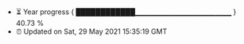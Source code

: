 - ⏳ Year progress { ████████████▁▁▁▁▁▁▁▁▁▁▁▁▁▁▁▁▁▁ } 40.73 %
- ⏰ Updated on Sat, 29 May 2021 15:35:19 GMT

